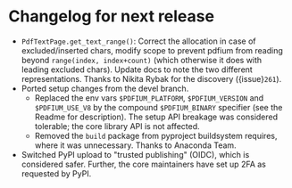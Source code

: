 <!-- SPDX-FileCopyrightText: 2023 geisserml <geisserml@gmail.com> -->
<!-- SPDX-License-Identifier: CC-BY-4.0 -->

<!-- List character: dash (-) -->

# Changelog for next release
- `PdfTextPage.get_text_range()`: Correct the allocation in case of excluded/inserted chars, modify scope to prevent pdfium from reading beyond `range(index, index+count)` (which otherwise it does with leading excluded chars). Update docs to note the two different representations. Thanks to Nikita Rybak for the discovery ({issue}`261`).
- Ported setup changes from the devel branch.
  * Replaced the env vars `$PDFIUM_PLATFORM`, `$PDFIUM_VERSION` and `$PDFIUM_USE_V8` by the compound `$PDFIUM_BINARY` specifier (see the Readme for description). The setup API breakage was considered tolerable; the core library API is not affected.
  * Removed the `build` package from pyproject buildsystem requires, where it was unnecessary. Thanks to Anaconda Team.
- Switched PyPI upload to "trusted publishing" (OIDC), which is considered safer. Further, the core maintainers have set up 2FA as requested by PyPI.
